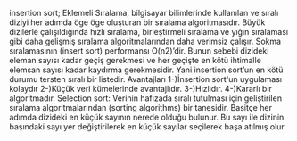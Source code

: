 insertion sort;
  Eklemeli Sıralama, bilgisayar bilimlerinde kullanılan ve sıralı diziyi her adımda öge öge oluşturan bir sıralama algoritmasıdır. Büyük dizilerle çalışıldığında hızlı     sıralama, birleştirmeli sıralama ve yığın sıralaması gibi daha gelişmiş sıralama algoritmalarından daha verimsiz çalışır. Sokma sıralamasının (insert sort) performansı   O(n2)’dir. Bunun sebebi dizideki eleman sayısı kadar geçiş gerekmesi ve her geçişte en kötü ihtimalle elemsan sayısı kadar kaydırma gerekmesidir. Yani insertion         sort’un en kötü durumu tersten sıralı bir listedir. 
  Avantajları
1-)İnsertion sort'un uygulaması kolaydır
2-)Küçük veri kümelerinde avantajlıdır.
3-)Hızlıdır. 
4-)Kararlı bir algoritmadır.
Selection sort:
Verinin hafızada sıralı tutulması için geliştirilen sıralama algoritmalarından (sorting algorithms) bir tanesidir. Basitçe her adımda dizideki en küçük sayının nerede olduğu bulunur. Bu sayı ile dizinin başındaki sayı yer değiştirilerek en küçük sayılar seçilerek başa atılmış olur.
